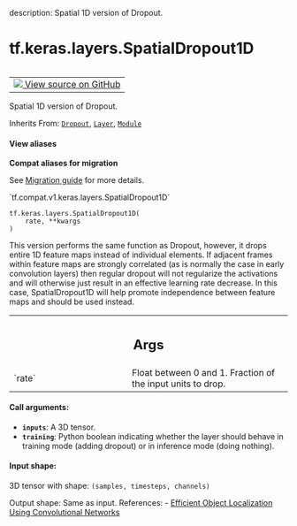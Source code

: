 description: Spatial 1D version of Dropout.

<div itemscope itemtype="http://developers.google.com/ReferenceObject">
<meta itemprop="name" content="tf.keras.layers.SpatialDropout1D" />
<meta itemprop="path" content="Stable" />
<meta itemprop="property" content="__init__"/>
<meta itemprop="property" content="__new__"/>
</div>

# tf.keras.layers.SpatialDropout1D

<!-- Insert buttons and diff -->

<table class="tfo-notebook-buttons tfo-api nocontent" align="left">
<td>
  <a target="_blank" href="https://github.com/keras-team/keras/tree/v2.7.0/keras/layers/core/spatial_dropout.py#L28-L60">
    <img src="https://www.tensorflow.org/images/GitHub-Mark-32px.png" />
    View source on GitHub
  </a>
</td>
</table>



Spatial 1D version of Dropout.

Inherits From: [`Dropout`](../../../tf/keras/layers/Dropout.md), [`Layer`](../../../tf/keras/layers/Layer.md), [`Module`](../../../tf/Module.md)

<section class="expandable">
  <h4 class="showalways">View aliases</h4>
  <p>
<b>Compat aliases for migration</b>
<p>See
<a href="https://www.tensorflow.org/guide/migrate">Migration guide</a> for
more details.</p>
<p>`tf.compat.v1.keras.layers.SpatialDropout1D`</p>
</p>
</section>

<pre class="devsite-click-to-copy prettyprint lang-py tfo-signature-link">
<code>tf.keras.layers.SpatialDropout1D(
    rate, **kwargs
)
</code></pre>



<!-- Placeholder for "Used in" -->

This version performs the same function as Dropout, however, it drops
entire 1D feature maps instead of individual elements. If adjacent frames
within feature maps are strongly correlated (as is normally the case in
early convolution layers) then regular dropout will not regularize the
activations and will otherwise just result in an effective learning rate
decrease. In this case, SpatialDropout1D will help promote independence
between feature maps and should be used instead.

<!-- Tabular view -->
 <table class="responsive fixed orange">
<colgroup><col width="214px"><col></colgroup>
<tr><th colspan="2"><h2 class="add-link">Args</h2></th></tr>

<tr>
<td>
`rate`
</td>
<td>
Float between 0 and 1. Fraction of the input units to drop.
</td>
</tr>
</table>



#### Call arguments:


* <b>`inputs`</b>: A 3D tensor.
* <b>`training`</b>: Python boolean indicating whether the layer should behave in
  training mode (adding dropout) or in inference mode (doing nothing).


#### Input shape:

3D tensor with shape: `(samples, timesteps, channels)`

Output shape: Same as input.
References: - [Efficient Object Localization Using Convolutional
    Networks](https://arxiv.org/abs/1411.4280)

